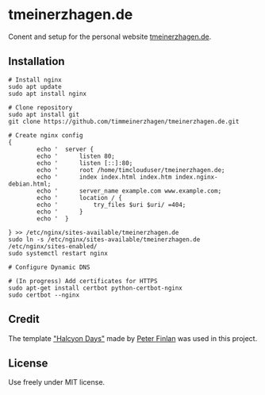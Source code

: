 # tmeinerzhagen.de

Conent and setup for the personal website [tmeinerzhagen.de](http://www.tmeinerzhagen.de).

## Installation
```
# Install nginx
sudo apt update
sudo apt install nginx

# Clone repository
sudo apt install git
git clone https://github.com/timmeinerzhagen/tmeinerzhagen.de.git

# Create nginx config
{
        echo '  server {
        echo '      listen 80;
        echo '      listen [::]:80;
        echo '      root /home/timclouduser/tmeinerzhagen.de;
        echo '      index index.html index.htm index.nginx-debian.html;
        echo '      server_name example.com www.example.com;
        echo '      location / {
        echo '          try_files $uri $uri/ =404;
        echo '      }
        echo '  }
       
} >> /etc/nginx/sites-available/tmeinerzhagen.de
sudo ln -s /etc/nginx/sites-available/tmeinerzhagen.de /etc/nginx/sites-enabled/
sudo systemctl restart nginx

# Configure Dynamic DNS

# (In progress) Add certificates for HTTPS
sudo apt-get install certbot python-certbot-nginx
sudo certbot --nginx
```

## Credit
The template ["Halcyon Days"](http://tympanus.net/codrops/2014/07/14/freebie-halcyon-days-one-page-website-template/) made by [Peter Finlan](http://peterfinlan.com/) was used in this project.

## License
Use freely under MIT license.
